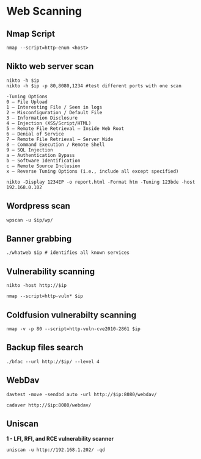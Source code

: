 # Web Scanning

## Nmap Script

```
nmap --script=http-enum <host>
```

## Nikto web server scan

```
nikto -h $ip
nikto -h $ip -p 80,8080,1234 #test different ports with one scan
```

```
-Tuning Options
0 – File Upload
1 – Interesting File / Seen in logs
2 – Misconfiguration / Default File
3 – Information Disclosure
4 – Injection (XSS/Script/HTML)
5 – Remote File Retrieval – Inside Web Root
6 – Denial of Service
7 – Remote File Retrieval – Server Wide
8 – Command Execution / Remote Shell
9 – SQL Injection
a – Authentication Bypass
b – Software Identification
c – Remote Source Inclusion
x – Reverse Tuning Options (i.e., include all except specified)
```

```
nikto -Display 1234EP -o report.html -Format htm -Tuning 123bde -host 192.168.0.102
```

## Wordpress scan

```
wpscan -u $ip/wp/
```

## Banner grabbing

```
./whatweb $ip # identifies all known services
```

## Vulnerability scanning

```
nikto -host http://$ip
```

```
nmap --script=http-vuln* $ip
```

## Coldfusion vulnerabilty scanning

```
nmap -v -p 80 --script=http-vuln-cve2010-2861 $ip
```

## Backup files search

```
./bfac --url http://$ip/ --level 4
```

## WebDav

```
davtest -move -sendbd auto -url http://$ip:8080/webdav/
```

```
cadaver http://$ip:8080/webdav/
```

## Uniscan

**1 - LFI, RFI, and RCE vulnerability scanner**

```
uniscan -u http://192.168.1.202/ -qd
```

